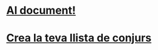 # [Al document!](https://daniel-giralt-len.github.io/DnD-5e-SRD-catalan/build/)
# [Crea la teva llista de conjurs](https://daniel-giralt-len.github.io/DnD-5e-SRD-catalan/build/#/spells)

